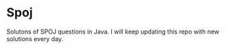 # Spoj
Solutons of SPOJ questions in  Java.
I will keep updating this repo with new solutions every day.
